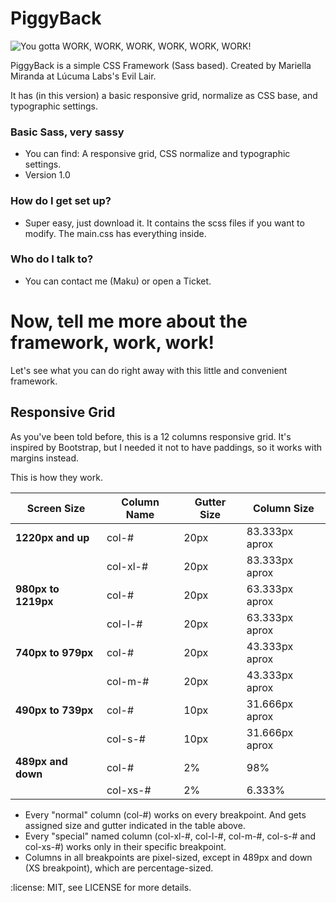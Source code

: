 # PiggyBack #

![You gotta WORK, WORK, WORK, WORK, WORK, WORK!](https://media.giphy.com/media/xYFyobamFyqfS/giphy.gif "You gotta WORK, WORK, WORK, WORK, WORK, WORK!")

PiggyBack is a simple CSS Framework (Sass based).
Created by Mariella Miranda at Lúcuma Labs's Evil Lair.

It has (in this version) a basic responsive grid, normalize as CSS base, and typographic settings.

### Basic Sass, very sassy ###

* You can find: A responsive grid, CSS normalize and typographic settings.
* Version 1.0

### How do I get set up? ###

* Super easy, just download it. It contains the scss files if you want to modify. The main.css has everything inside.

### Who do I talk to? ###

* You can contact me (Maku) or open a Ticket.

# Now, tell me more about the framework, work, work! #

Let's see what you can do right away with this little and convenient framework.

## Responsive Grid ##

As you've been told before, this is a 12 columns responsive grid. It's inspired by Bootstrap, but I needed it not to have paddings, so it works with margins instead.

This is how they work.

Screen Size         | Column Name | Gutter Size | Column Size    
------------------- | ----------- | ----------- | --------------
**1220px and up**   | col-#       | 20px        | 83.333px aprox 
                    | col-xl-#    | 20px        | 83.333px aprox 
**980px to 1219px** | col-#       | 20px        | 63.333px aprox 
                    | col-l-#     | 20px        | 63.333px aprox 
**740px to 979px**  | col-#       | 20px        | 43.333px aprox 
                    | col-m-#     | 20px        | 43.333px aprox 
**490px to 739px**  | col-#       | 10px        | 31.666px aprox 
                    | col-s-#     | 10px        | 31.666px aprox 
**489px and down**  | col-#       | 2%          | 98% 
                    | col-xs-#    | 2%          | 6.333% 

* Every "normal" column (col-#) works on every breakpoint. And gets assigned size and gutter indicated in the table above.
* Every "special" named column (col-xl-#, col-l-#, col-m-#, col-s-# and col-xs-#) works only in their specific breakpoint.
* Columns in all breakpoints are pixel-sized, except in 489px and down (XS breakpoint), which are percentage-sized.


:license: MIT, see LICENSE for more details.

